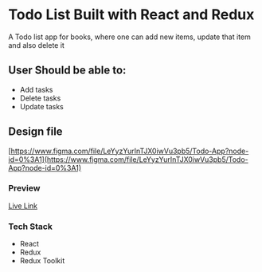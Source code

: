 # Todo List Built with React and Redux

A Todo list app for books, where one can add new items, update that item and also delete it

## User Should be able to:

- Add tasks
- Delete tasks
- Update tasks

## Design file

[https://www.figma.com/file/LeYyzYurInTJX0iwVu3pb5/Todo-App?node-id=0%3A1](https://www.figma.com/file/LeYyzYurInTJX0iwVu3pb5/Todo-App?node-id=0%3A1)

### Preview

[Live Link](https://todo-beige-tau.vercel.app/)

### Tech Stack

- React
- Redux
- Redux Toolkit
